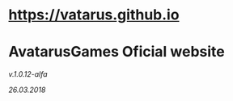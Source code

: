 # https://vatarus.github.io
AvatarusGames Oficial website
===================

_v.1.0.12-alfa_

_26.03.2018_

